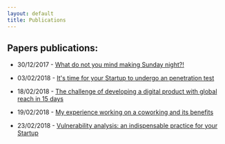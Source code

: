```yaml
---
layout: default
title: Publications
---
```


## Papers publications:

  - 30/12/2017 - [What do not you mind making Sunday night?!](/publications/what-do-not-you-mind-making-sunday-night)

  - 03/02/2018 - [It's time for your Startup to undergo an penetration test](/publications/penetration-testing)

  - 18/02/2018 - [The challenge of developing a digital product with global reach in 15 days](/publications/the-challenge-of-developing-a-digital-product-with-global-reach-in-15-days)

  - 19/02/2018 - [My experience working on a coworking and its benefits](/publications/my-experience-working-on-a-coworking-and-its-benefits)

  - 23/02/2018 - [Vulnerability analysis: an indispensable practice for your Startup](/publications/vulnerability-analysis-an-indispensable-practice-for-your-startup)
